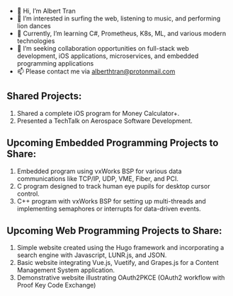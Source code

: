 - 👋 Hi, I’m Albert Tran
- 👀 I’m interested in surfing the web, listening to music, and performing lion dances
- 🌱 Currently, I’m learning C#, Prometheus, K8s, ML, and various modern technologies
- 💞️ I’m seeking collaboration opportunities on full-stack web development, iOS applications, microservices, and embedded programming applications
- 📫 Please contact me via alberthtran@protonmail.com

## Shared Projects:
1. Shared a complete iOS program for Money Calculator+.
2. Presented a TechTalk on Aerospace Software Development.

## Upcoming Embedded Programming Projects to Share:
1. Embedded program using vxWorks BSP for various data communications like TCP/IP, UDP, VME, Fiber, and PCI.
2. C program designed to track human eye pupils for desktop cursor control.
3. C++ program with vxWorks BSP for setting up multi-threads and implementing semaphores or interrupts for data-driven events.

## Upcoming Web Programming Projects to Share:
1. Simple website created using the Hugo framework and incorporating a search engine with Javascript, LUNR.js, and JSON.
2. Basic website integrating Vue.js, Vuetify, and Grapes.js for a Content Management System application.
3. Demonstrative website illustrating OAuth2PKCE (OAuth2 workflow with Proof Key Code Exchange)


  
